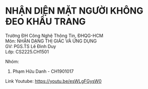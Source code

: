 # NHẬN DIỆN MẶT NGƯỜI KHÔNG ĐEO KHẨU TRANG


Trường ĐH Công Nghệ Thông Tin, ĐHQG-HCM  
Môn: NHẬN DẠNG THỊ GIÁC VÀ ỨNG DỤNG  
GV: PGS.TS Lê Đình Duy  
Lớp: CS2225.CH1501  

Nhóm: 
  1. Phạm Hữu Danh - CH1901017

Link Youtube: https://youtu.be/esWLgFGysW0